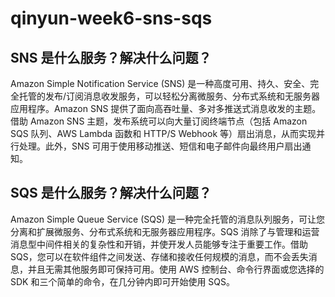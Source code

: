 # qinyun-week6-sns-sqs

## SNS 是什么服务？解决什么问题？

Amazon Simple Notification Service (SNS) 是一种高度可用、持久、安全、完全托管的发布/订阅消息收发服务，可以轻松分离微服务、分布式系统和无服务器应用程序。Amazon SNS 提供了面向高吞吐量、多对多推送式消息收发的主题。借助 Amazon SNS 主题，发布系统可以向大量订阅终端节点（包括 Amazon SQS 队列、AWS Lambda 函数和 HTTP/S Webhook 等）扇出消息，从而实现并行处理。此外，SNS 可用于使用移动推送、短信和电子邮件向最终用户扇出通知。

## SQS 是什么服务？解决什么问题？

<div class="text-purple">
Amazon Simple Queue Service (SQS) 是一种完全托管的消息队列服务，可让您分离和扩展微服务、分布式系统和无服务器应用程序。SQS 消除了与管理和运营消息型中间件相关的复杂性和开销，并使开发人员能够专注于重要工作。借助 SQS，您可以在软件组件之间发送、存储和接收任何规模的消息，而不会丢失消息，并且无需其他服务即可保持可用。使用 AWS 控制台、命令行界面或您选择的 SDK 和三个简单的命令，在几分钟内即可开始使用 SQS。
</div>